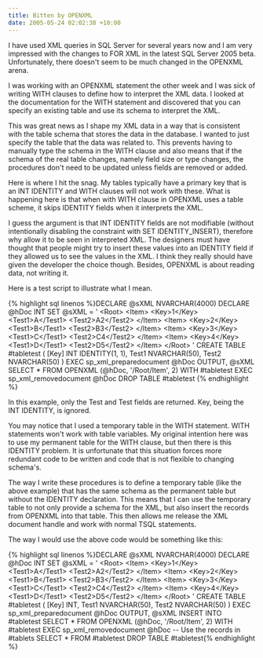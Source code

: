 ```yaml
---
title: Bitten by OPENXML
date: 2005-05-24 02:02:38 +10:00
---
```


I have used XML queries in SQL Server for several years now and I am very impressed with the changes to FOR XML in the latest SQL Server 2005 beta. Unfortunately, there doesn't seem to be much changed in the OPENXML arena.   
  
I was working with an OPENXML statement the other week and I was sick of writing WITH clauses to define how to interpret the XML data. I looked at the documentation for the WITH statement and discovered that you can specify an existing table and use its schema to interpret the XML.&#160;   
  
This was great news as I shape my XML data in a way that is consistent with the table schema that stores the data in the database. I wanted to just specify the table that the data was related to. This prevents having to manually type the schema in the WITH clause and also means that if the schema of the real table changes, namely field size or type changes, the procedures don't need to be updated unless fields are removed or added.   
  
Here is where I hit the snag. My tables typically have a primary key that is an INT IDENTITY and WITH clauses will not work with these. What is happening here is that when with WITH clause in OPENXML uses a table scheme, it skips IDENTITY fields when it interprets the XML.&#160;   
  
I guess the argument is that INT IDENTITY fields are not modifiable (without intentionally disabling the constraint with SET IDENTITY_INSERT), therefore why allow it to be seen in interpreted XML. The designers must have thought that people might try to insert these values into an IDENTITY field if they allowed us to see the values in the XML. I think they really should have given the developer the choice though. Besides, OPENXML is about reading data, not writing it.   
  
Here is a test script to illustrate what I mean.

{% highlight sql linenos %}DECLARE @sXML NVARCHAR(4000) DECLARE @hDoc INT SET @sXML = ' <Root&gt; <Item&gt; <Key&gt;1</Key&gt; <Test1&gt;A</Test1&gt; <Test2&gt;A2</Test2&gt; </Item&gt; <Item&gt; <Key&gt;2</Key&gt; <Test1&gt;B</Test1&gt; <Test2&gt;B3</Test2&gt; </Item&gt; <Item&gt; <Key&gt;3</Key&gt; <Test1&gt;C</Test1&gt; <Test2&gt;C4</Test2&gt; </Item&gt; <Item&gt; <Key&gt;4</Key&gt; <Test1&gt;D</Test1&gt; <Test2&gt;D5</Test2&gt; </Item&gt; </Root&gt; ' CREATE TABLE #tabletest ( [Key] INT IDENTITY(1, 1), Test1 NVARCHAR(50), Test2 NVARCHAR(50) ) EXEC sp_xml_preparedocument @hDoc OUTPUT, @sXML SELECT * FROM OPENXML (@hDoc, '/Root/Item', 2) WITH #tabletest EXEC sp_xml_removedocument @hDoc DROP TABLE #tabletest {% endhighlight %}

In this example, only the Test and Test fields are returned. Key, being the INT IDENTITY, is ignored.   
  
You may notice that I used a temporary table in the WITH statement. WITH statements won't work with table variables. My original intention here was to use my permanent table for the WITH clause, but then there is this IDENTITY problem. It is unfortunate that this situation forces more redundant code to be written and code that is not flexible to changing schema's.   
  
The way I write these procedures is to define a temporary table (like the above example) that has the same schema as the permanent table but without the IDENTITY declaration. This means that I can use the temporary table to not only provide a schema for the XML, but also insert the records from OPENXML into that table. This then allows me release the XML document handle and work with normal TSQL statements.&#160;   
  
The way I would use the above code would be something like this:

{% highlight sql linenos %}DECLARE @sXML NVARCHAR(4000) DECLARE @hDoc INT SET @sXML = ' <Root&gt; <Item&gt; <Key&gt;1</Key&gt; <Test1&gt;A</Test1&gt; <Test2&gt;A2</Test2&gt; </Item&gt; <Item&gt; <Key&gt;2</Key&gt; <Test1&gt;B</Test1&gt; <Test2&gt;B3</Test2&gt; </Item&gt; <Item&gt; <Key&gt;3</Key&gt; <Test1&gt;C</Test1&gt; <Test2&gt;C4</Test2&gt; </Item&gt; <Item&gt; <Key&gt;4</Key&gt; <Test1&gt;D</Test1&gt; <Test2&gt;D5</Test2&gt; </Item&gt; </Root&gt; ' CREATE TABLE #tabletest ( [Key] INT, Test1 NVARCHAR(50), Test2 NVARCHAR(50) ) EXEC sp_xml_preparedocument @hDoc OUTPUT, @sXML INSERT INTO #tabletest SELECT * FROM OPENXML (@hDoc, '/Root/Item', 2) WITH #tabletest EXEC sp_xml_removedocument @hDoc -- Use the records in #tablets SELECT * FROM #tabletest DROP TABLE #tabletest{% endhighlight %}


